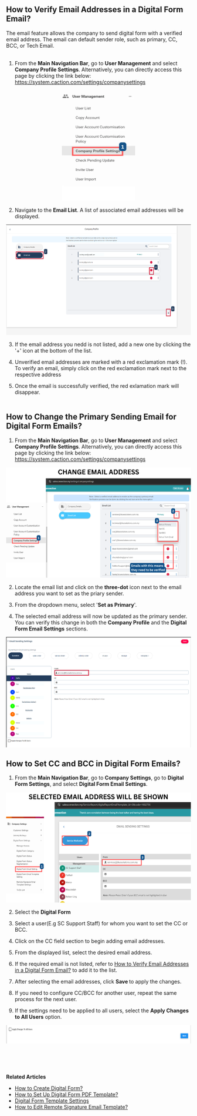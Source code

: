 


## How to Verify Email Addresses in a Digital Form Email?

The email feature allows the company to send digital form with a verified email address. The email can default sender role, such as primary, CC, BCC, or Tech Email. <br><br>

1. From the <b>Main Navigation Bar</b>, go to <b>User Management</b> and select <b>Company Profile Settings</b>. Alternatively, you can directly access this page by clicking the link below: https://system.caction.com/settings/companysettings <br>

<p align="center">
  <img src="img2/changeEmail2.png" alt="changeEmail2" width="200" height="300">
</p>

2. Navigate to the <b>Email List</b>. A list of associated email addresses will be displayed. <br>

<p align="center">
  <img src="img2/changeEmail3.png" alt="changeEmail3" width="550" height="300">
</p>

3. If the email address you nedd is not listed, add a new one by clicking the '+' icon at the bottom of the list. <br>

4. Unverified email addresses are marked with a red exclamation mark (!). To verify an email, simply click on the red exclamation mark next to the respective address <br>

5. Once the email is successfully verified, the red exlamation mark will disappear.<br><br>

## How to Change the Primary Sending Email for Digital Form Emails?

1. From the <b>Main Navigation Bar</b>, go to <b>User Management</b> and select <b>Company Profile Settings</b>. Alternatively, you can directly access this page by clicking the link below: https://system.caction.com/settings/companysettings <br>

<p align="center">
  <img src="img2/first - change email.png" alt="Change email 1" width="600" height="300">
</p>

 2. Locate the email list and click on the <b>three-dot</b> icon next to the email address you want to set as the priary sender.<br>
 
 3. From the dropdown menu, select '<b>Set as Primary</b>'.<br>
 
 4. The selected email address will now be updated as the primary sender. You can verify this change in both the <b>Company Profile</b> and the <b>Digital Form Email Settings</b> sections.<br>
 <p align="center">
  <img src="img2/changeEmail4.png" alt="changeEmail4" width="550" height="300">
</p>

## How to Set CC and BCC in Digital Form Emails?

1. From the <b>Main Navigation Bar</b>, go to <b>Company Settings</b>, go to <b> Digital Form Settings</b>, and select <b>Digital Form Email Settings</b>.<br>

<p align="center">
  <img src="img2/second - change email.png" alt="Change email 2" width="600" height="300">
</p>

2. Select the <b>Digital Form</b> <br>

3. Select a user(E.g SC Support Staff) for whom you want to set the CC or BCC.<br>

4. Click on the CC field section to begin adding email addresses.<br>

5. From the displayed list, select the desired email address.<br>

6. If the required email is not listed, refer to [How to Verify Email Addresses in a Digital Form Email?](#how-to-verify-email-addresses-in-a-digital-form-email) to add it to the list.<br>

7. After selecting the email addresses, click <b> Save </b> to apply the changes.<br>

8. If you need to configure CC/BCC for another user, repeat the same process for the next user.<br>

9. If the settings need to be applied to all users, select the <b>Apply Changes to All Users</b> option.<br>

   
<p align="center">
  <img src="img2/third - change email.png" alt="Change email 3" width="600" height="50">
</p>

<br><br><br>

**Related Articles**
- [How to Create Digital Form?](Create_Digital_Form.md)
- [How to Set Up Digital Form PDF Template?](Create_PDF.md)
- [Digital Form Template Settings](Digital_Form_Template_Settings.md)
- [How to Edit Remote Signature Email Template?](Edit_Remote_Signature_Email_Template.md)
